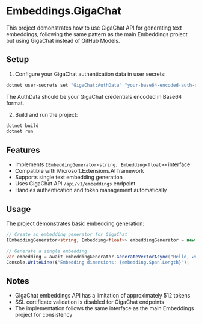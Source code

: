 # Embeddings.GigaChat

This project demonstrates how to use GigaChat API for generating text embeddings, following the same pattern as the main Embeddings project but using GigaChat instead of GitHub Models.

## Setup

1. Configure your GigaChat authentication data in user secrets:

```bash
dotnet user-secrets set "GigaChat:AuthData" "your-base64-encoded-auth-data"
```

The AuthData should be your GigaChat credentials encoded in Base64 format.

2. Build and run the project:

```bash
dotnet build
dotnet run
```

## Features

- Implements `IEmbeddingGenerator<string, Embedding<float>>` interface
- Compatible with Microsoft.Extensions.AI framework
- Supports single text embedding generation
- Uses GigaChat API `/api/v1/embeddings` endpoint
- Handles authentication and token management automatically

## Usage

The project demonstrates basic embedding generation:

```csharp
// Create an embedding generator for GigaChat
IEmbeddingGenerator<string, Embedding<float>> embeddingGenerator = new GigaChatClient(authData);

// Generate a single embedding
var embedding = await embeddingGenerator.GenerateVectorAsync("Hello, world!");
Console.WriteLine($"Embedding dimensions: {embedding.Span.Length}");
```

## Notes

- GigaChat embeddings API has a limitation of approximately 512 tokens
- SSL certificate validation is disabled for GigaChat endpoints
- The implementation follows the same interface as the main Embeddings project for consistency